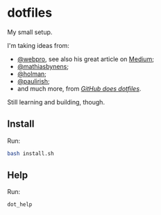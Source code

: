 # dotfiles

My small setup.

I'm taking ideas from:
- [@webpro](https://github.com/webpro/dotfiles), see also his great article on [Medium](https://medium.com/@webprolific/getting-started-with-dotfiles-43c3602fd789);
- [@mathiasbynens](https://github.com/mathiasbynens/dotfiles);
- [@holman](https://github.com/holman/dotfiles);
- [@paulirish](https://github.com/paulirish/dotfiles);
- and much more, from [_GitHub does dotfiles_](https://dotfiles.github.io/).

Still learning and building, though.

## Install

Run:
```bash
bash install.sh
```

## Help

Run:
```bash
dot_help
```
